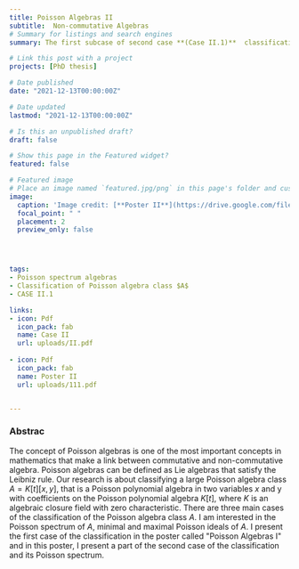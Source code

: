 ```yaml
---
title: Poisson Algebras II
subtitle:  Non-commutative Algebras
# Summary for listings and search engines
summary: The first subcase of second case **(Case II.1)**  classification 

# Link this post with a project
projects: [PhD thesis]

# Date published
date: "2021-12-13T00:00:00Z"

# Date updated
lastmod: "2021-12-13T00:00:00Z"

# Is this an unpublished draft?
draft: false

# Show this page in the Featured widget?
featured: false

# Featured image
# Place an image named `featured.jpg/png` in this page's folder and customize its options here.
image:
  caption: 'Image credit: [**Poster II**](https://drive.google.com/file/d/17iPWWZKvOfL4uWXNYyJc6QtQ4HDVD9xa/view?usp=sharing)'
  focal_point: " "
  placement: 2
  preview_only: false




tags:
- Poisson spectrum algebras
- Classification of Poisson algebra class $A$
- CASE II.1

links:
- icon: Pdf
  icon_pack: fab
  name: Case II
  url: uploads/II.pdf
  
- icon: Pdf
  icon_pack: fab
  name: Poster II
  url: uploads/111.pdf


---
```




### Abstrac

The concept of Poisson algebras is one of the most important concepts in mathematics that make a link between commutative and non-commutative algebra. 
Poisson algebras can be defined as Lie algebras that satisfy the Leibniz rule. Our research is about classifying a large Poisson algebra class $A = K[t][x,y]$,
that is a Poisson polynomial algebra in two variables $x$ and y with coefficients on the Poisson polynomial algebra $K[t]$, where $K$ is an algebraic closure field 
with zero characteristic. There are three main cases of the classification of the Poisson algebra class $A$. I am interested in the Poisson spectrum of $A$, 
minimal and maximal Poisson ideals of $A$. I present the first case of the classification in the poster called "Poisson Algebras I" and in this poster, 
I  present a part of the second case of the classification and its Poisson spectrum.





